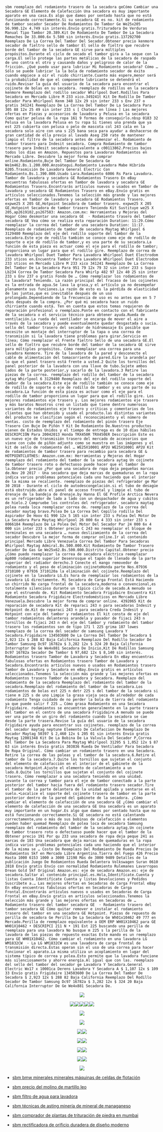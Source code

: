 
```
sbm reemplazo del rodamiento trasero de la secadora geCómo Cambiar una Secadora GE Elemento de Calefacción Una secadora es muy importante aparato en una casa.Es algo que damos por sentado hasta que no está funcionando correctamente.Si su secadora GE es no. kit de rodamiento de tambor secador Secador De Rodamientos De Tambor Ge We25x205 56.990.12x 4.749 sin interés.Envío gratis.Trituradora De Verduras Manual Tipo Tambor 20.389.Kit De Rodamiento De Tambor De La Secadora Remaches De 33.000.6x 5.500 sin interés.Envío gratis.137292700 Reemplazo De La Correa Del Tambor Del Secador.Obtener precio kenmore secador de fieltro sello de tambor El sello de fieltro que recubre borde del tambor de la secadora GE sirve para múltiples propósitos.Durante el ciclo de secado el tambor gira a la seque con la carga.El sello protege las partes metálicas de la secadora de raspado de uno contra el otro y causando daños y peligroso de calor de la fricción. ¿Qué puedo usar para lubricar Mi Rodamiento secadora? Cómo … Sólo se puede lubricar la la bola de rodamiento secador de éxito cuando empiece a oír el ruido chirriante.Cuanto más espere,menor será la probabilidad de que el componente lubricante se detendrá el ruido.Revisar la guía del usuario de la secadora para encontrar el cojinete de bolas en su secadora. reemplazo de rodillos en la secadora kenmore Reemplazo del rodillo secador Whirlpool Duet.Rodillos Para Secadora en Mercado Libre M 233 xico.349241t Kit De Rodillo De Tambor Secador Para Whirlpool Kenm 348 12x 29 sin inter 233 s Env 237 o gratis 341241 Reemplazo De La Correa Del Tambor De La Secadora Para 305 88 12x 25 49 sin inter 233 s [ Chatear en línea ] Las mejores ofertas en Piezas y accesorios de lavadora y Pelusa en la secadora Como quitar pelusa de la ropa 161 9 formas de conseguirlo.nbsp 0183 32 Pelusa en la lavadora Pelusa en tu ropa Si tienes una prenda que ya est 225 cubierta con pelusa o pelo de mascota col 243 cala en la secadora solo aire con una s 225 bana seca para ayudar a deshacerse de gran cantidad de ella previo al lavado Aseg 250 rate de mantener limpio el filtro de la secadora antes de comenzar el. Rodamiento de tambor trasero para Indesit secadora. Compra Rodamiento de tambor trasero para Indesit secadora equivalente a c00113862.Precios bajos todos los días en Amazon. Repuestos para Lavadoras Rodamientos en Mercado Libre. Descubre la mejor forma de comprar online.Rodamiento,Buje Del Tambor De Secadora Ge We1m462.Bs.1.200.000.Anzoátegui.Rodamiento Lavadora Mabe Híbrida 6205.Trasmisión De Lavadora General Electric Con Rodamiento.Bs.1.390.000.Usado Lara.Rodamiento 6006 Rs Para Lavadora. Tambor de lavadora y secadora GE Rodamientos Trasero En eBay encuentras fabulosas ofertas en Tambor de lavadora y secadora GE Rodamientos Trasero.Encontrarás artículos nuevos o usados en Tambor de lavadora y secadora GE Rodamientos Trasero en eBay.Envío gratis en artículos seleccionados.Tenemos la selección más grande y las mejores ofertas en Tambor de lavadora y secadora GE Rodamientos Trasero. expwe25 X 205 GE,Hotpoint Secadora de tambor trasero. expwe25 X 205 GE,Hotpoint Secadora de tambor trasero Teniendo Kit Sustituye we25 X 205,ap2619102,ps267583: Amazon.com.mx: Herramientas y Mejoras del Hogar Cómo desmontar una secadora GE  · Rodamiento trasero del tambor secadora GE Vea cómo se realiza esta reparación Duration: 11:29.Cómo reemplazar la correa del tambor de una secadora Duration: 11:17. Reemplazo de rodamiento de tambor de secadora Maytag Whirlpool 6 3129480 Reemplazo del eje del rodillo soporte del tambor de la secadora.Este eje de rodillo también se conoce como eje de rodillo de soporte o eje de rodillo de tambor,y es una parte de su secadora.La función de esta pieza es actuar como el eje para el rodillo de tambor; proporciona un lugar para que el rodillo gire. Reemplazo de correa de lavadora Whirlpool Duet Tambor Para Lavadora Whirlpool Duet Electrodom 233 sticos en.Encuentra Tambor Para Lavadora Whirlpool Duet Electrodom 233 sticos en Mercado Libre M 233 xico 341241 Reemplazo De La Correa Del Tambor De La Secadora Para 951 79 12x 79 32 sin inter 233 s Supco Lb234 Correa De Tambor Secadora Para Whirlp 482 97 12x 40 25 sin inter 233 s Env 237 o gratis Fondo De … Cómo reemplazar los rodamientos de la lavadora? Teniendo. La razón principal del fracaso de los cojinetes es la entrada de agua.Se lava la grasa,y el artículo ya no desempeñar plenamente sus funciones.La razón de esto es la pérdida de elasticidad de las juntas,que es inevitable después de un uso prolongado.Dependiendo de la frecuencia de uso es no antes que en 5 7 años después de la compra. ¿Por qué mi secadora hace un ruido chirriante cuando está. Ten en cuenta que estos temas requieren de reparación profesional o reemplazo.Ponte en contacto con el fabricante de la secadora o el servicio técnico para obtener ayuda.Rueda de ventilación.La rueda del ventilador se encarga de mover el aire a través de la secadora y puede eventualmente quedar desgastada o sucia. sello del tambor trasero del secador de hidromasaje Es posible que necesite un montaje del interruptor de la tapa o una correa de transmisión si la lavadora tiene problemas para girar.Servicio en línea; Cómo reemplazar el Frente fieltro Sello de una secadora GE.El sello de fieltro que recubre borde del tambor de la secadora GE sirve para múltiples propósitos. Cómo reemplazar una correa para una lavadora Kenmore. Tire de la lavadora de la pared y desconecte el cable de alimentación del tomacorriente de pared.Gire la arandela por lo que el panel trasero está frente a usted.2 Quite los tornillos del panel posterior de la lavadora con una llave de tubo.Sujete ambos lados de la parte posterior,y sacarlo de la lavadora.3 Retire las piezas de la correa. reemplazo del rodillo del tambor de la secadora aytag Whirlpool 6 3129480 Reemplazo del eje del rodillo soporte del tambor de la secadora.Este eje de rodillo también se conoce como eje de rodillo de soporte o eje de rodillo de tambor y es una parte de su secadora.La función de esta pieza es actuar como el eje para el rodillo de tambor proporciona un lugar para que el rodillo gire. Los mejores rodamientos eje trasero y. Los mejores rodamientos eje trasero y más baratos Nosotros creó un listado que tiene dentro numerosas variantes de rodamientos eje trasero y críticas y comentarios de los clientes que han obtenido y usado el producto.las distintas variantes del producto se clasifican según el reconocimiento y el número de ventas. costo de reemplazo del rodamiento del pinón trasero Eje Trasero Con Buje De Piñón Y Kit De Rodamiento De.Nuestros productos vienen de Estados Unidos y el tiempo de entrega es de 10 días hábiles DESCRIPCIÓN Para 20042013 Honda TRX450R TRX450ER Descripción Este es un nuevo eje de transmisión trasero del mercado de accesorios que viene con cubo de piñón adjunto como se muestra en las imágenes y el kit de sello de rodamiento del … WE25X10001 AP2U WE25X10001 AP2U Kit de rodamientos de tambor trasero para recambio para secadora GE & HOTPOINTCLOTHES: Amazon.com.mx: Herramientas y Mejoras del Hogar reemplazo del rodamiento del tambor de la secadora aytag Un cojinete de tambor trasero roto o defectuoso puede hacer que el tambor de la.Obtener precio ¿Por qué una secadora de ropa deja pequeñas marcas de.Nov 20 2017 · Una secadora que deja marcas de quemaduras en la ropa indica varios problemas potenciales cada uno haciendo que el interior de la misma se recaliente. reemplazo de piezas del refrigerador ge Mar 30 2018 · Durante el ciclo de autodescongelación.si el tubo de desagüe está obstruido.abra el panel de acceso frontal y limpie el tubo de drenaje de la bandeja de drenaje.by Hanna El GE Profile Arctica Nevera es un refrigerador de lado a lado con un despachador de agua y cubitos de hielo.2 Compruebe los controles del refrigerador. secadora maytag polea rueda loca reemplazar correa de. reemplazo de la correa del secador maytag bravo.Polea De La Correa Del Cepillo rodillo Del Aspirador De Hoov 61 990 12x 5 165 sin inter 233 s Polea Del Motor De La Secadora Para Maytag Whirlpool 26 000 6x 4 333 sin inter 233 s 8066184 Reemplazo De La Polea Del Motor Del Secador Par 24 000 6x 4 000 sin inter 233 s Obtener precio C 243 mo reemplazar el bloque de terminales en una secadora … nuevo deslizamiento de la correa del secador Descubre la mejor forma de comprar online.Ir al contenido principal Mercado Libre Venezuela Correa Del Tambor Para Secadoras Whirlpool Maytag Admiral.Bs.500.000.Kit Rodamiento De Tambor Trasero Secador De Gas Ge We25x62.Bs.500.000.Distrito Capital.Obtener precio ¿Cómo puedo reemplazar la correa de secadora eléctrica reemplazar mp800 rodamiento superior Desenrosque el tapón de llenado de la parte superior del radiador derecho.3 Conecte el mango removedor de rodamiento y el peso de eliminación cojineteHonda parte Nos.07936 3710100 y 07936 3710120a la eliminación del cojinete.Reemplazo del cojinete en la lavadora LG.Es hora de reemplazar los rodamientos de la lavadora LG directamente. Mi Secadora de Carga Frontal Está Haciendo un chirrido No carga frontal de la secadora,moderna o convencional,es totalmente silencioso durante un típico ciclo de secado.A menudo se oye el estruendo de. Kit Rodamiento Secadora Frigidaire Encuentra Kit Rodamiento Secadora Frigidaire Electrodomésticos en Mercado Libre Venezuela.Descubre la mejor forma de comprar online. 4392065 Kit de reparación de secadora Kit de reparaci 243 n para secadoras Indesit y Hotpoint de.Kit de reparaci 243 n para secadora Creda Indesit y Hotpoint con eje del tambor y rodamientos El kit consta de eje del tambor rodamientos delanteros arandela y pasador de fijaci 243 n tornillos de fijaci 243 n del eje del tambor y rodamiento del tambor trasero los rodamientos son de tipo 171 l 225 grima 187 lowes reemplazo de la correa del secador de samsung Lavadora Y Secadora.Frigidaire 134503600 De La Correa Del Tambor De Secadora $ 2,923 12x $ 288 82 Baja California Reemplazo Del Rodillo Secador De Tambor Samsung Dc97 16782a $ 3,282 12x $ 324 20 Baja California Interruptor De Ge We4x881 Secadora De Inicio,Kit De Rodillos Samsung Dc97 16782a Secador De Tambor $ 97,682 12x $ 8,140 sin interés. Rodamientos trasero Tambor de Lavadora y Secadora En eBay encuentras fabulosas ofertas en Rodamientos trasero Tambor de Lavadora y Secadora.Encontrarás artículos nuevos o usados en Rodamientos trasero Tambor de Lavadora y Secadora en eBay.Envío gratis en artículos seleccionados.Tenemos la selección más grande y las mejores ofertas en Rodamientos trasero Tambor de Lavadora y Secadora. Reemplazo del rodamiento de la secadora Reemplazo del rodamiento del tambor de la secadora.Reemplazo del rodamiento del tambor de la secadora.Los rodamientos de bolas est 225 n detr 225 s del tambor de la secadora si tiene m 225 s de uno Limpie la grasa vieja seca de alrededor de cada rodamiento Tenga cuidado de no perder la bola de tierra del rodamiento ya que puede salir f 225 … Cómo grasa Rodamiento en una Secadora Frigidaire. rodamientos se encuentran generalmente en la parte trasera del tambor en el centro de una secadora Frigidaire.A menudo se puede ver una parte de un giro del rodamiento cuando la secadora se cae desde la parte trasera.Revise la guía del usuario de la secadora Frigidaire ayuda para encontrar sus cojinetes. reemplazo de la correa del secador maytag neptune Elemento De Calefaccion De Reemplazo De Secador Maytag 50397 $ 2,460 12x $ 205 01 sin interés Envío gratis Maytag 12001348 Kit De La Bobina De La Valvula Del Secador P,Correa Del Tambor De La Secadora Para Maytag Whirlpool 31295 $ 1,052 12x $ 87 63 sin interés Envío gratis 303836 Rueda De Ventilador Para Secadora De Ropa Original. Cómo cambiar un rodamiento trasero en una Secadora. Retire la correa de las poleas y el tambor de la secadora.6.Retire el tambor de la secadora.7.Quite los tornillos que sujetan el conjunto del elemento de calefacción en el interior de el gabinete de la secadora Hotpoint.Ajuste el elemento de calentamiento a un lado.8.Quite los tornillos que sujetan el conjunto del cojinete trasero. Cómo reemplazar a una secadora teniendo en una unidad. Levante la correa y tambor para el eje de tambor conectado a la parte posterior del tambor hacia fuera del rodamiento trasero secador.Tire el tambor de la parte delantera de la unidad apilada y sentarse en el suelo.•Localice el soporte del cojinete trasero de tambor en la parte posterior dentro de la pared del gabinete de la secadora. ¿Cómo cambiar el elemento de calefacción de una secadora GE ¿Cómo cambiar el elemento de calefacción de una secadora GE Una secadora es un aparato muy importante en un hogar.Es algo que damos por sentado hasta que no está funcionando correctamente.Si GE secadora no está calentando correctamente,uno o más de sus bobinas de calefacción o elementos pueden haber quemad Reemplazo de polea loca de secadora Samsung reemplazo del rodamiento del tambor de la secadora aytag.Un cojinete de tambor trasero roto o defectuoso puede hacer que el tambor de la Obtener precio 191 Por qu 233 una secadora de ropa deja peque 241 as marcas de 183 Una secadora que deja marcas de quemaduras en la ropa indica varios problemas potenciales cada uno haciendo que el interior de la misma se … Costo De Reemplazo Del Rodamiento De Rueda Precios De Rodamientos Skf en Mercado Libre Argentina.Tierra del Fuego 426 Precio Hasta 1000 6153 1000 a 3000 12198 Más de 3000 9409 Detalles de la publicación Juego De Rodamientos Rueda Delantera Volkswagen Suran 0610 2818 Envío gratis Envío con normalidad Rodamiento Rulemanes Lavarropas Drean Gold Skf Original Amazon.es: eje de secadora Amazon.es: eje de secadora.Saltar al contenido principal.es.Hola,Identifícate.Cuenta y listas Cuenta Identifícate Cuenta y listas Devoluciones y Pedidos Suscríbete a.… Las mejores ofertas en Secadoras de Carga Frontal eBay En eBay encuentras fabulosas ofertas en Secadoras de Carga Frontal.Encontrarás artículos nuevos o usados en Secadoras de Carga Frontal en eBay.Envío gratis en artículos seleccionados.Tenemos la selección más grande y las mejores ofertas en Secadoras de … Rodamiento trasero del tambor secadora GE  · Rodamiento trasero del tambor secadora GE Cómo quitar remover e instalar el rodamiento trasero del tambor en una secadora GE Hotpoint. Piezas de repuesto de perilla de secadora Ge Perilla De La Secadora Ge Wh01x10462 49 777 en Mercado.Perilla de reemplazo equivalente a OEM ERP WH01X10462 para GE WH01X10462 • DESCRIPCI 211 N • 191 Est 225 buscando una perilla de reemplazo para una lavadora No busque m 225 s la perilla de la lavadora de las piezas de repuesto exactas Este mando es un reemplazo para GE WH01X10462. Cómo cambiar el rodamiento en una lavadora LG WM1832CW  · La LG WM1832CW es una lavadora de carga frontal de transmisión directa.Éstas operan sin el uso de una correa para hacer funcionar el aparato.La misma utiliza un acoplamiento en lugar del sistema típico de correa y polea.Esto permite que la lavadora funcione más silenciosamente y ahorre energía.Al igual que con las. reemplazo del sello del tambor del secador ge Lavadora Y Secadora.General Electric Wx17 x 10001ca Derens Lavadora Y Secadora A $ 1,107 12x $ 109 33 Envío gratis Frigidaire 134503600 De La Correa Del Tambor De Secadora $ 2,923 12x $ 288 82 Baja California Reemplazo Del Rodillo Secador De Tambor Samsung Dc97 16782a $ 3,282 12x $ 324 20 Baja California Interruptor De Ge We4x881 Secadora De. 
```

<div align="center">

<a href="https://es-crusher.shibang-china.com/github&k=sbm+reemplazo+del+rodamiento+trasero+de+la+secadora+ge"><img src="https://static.shibang-china.com/es/crusher/logo.jpg"></a>

<a href="https://es-crusher.shibang-china.com/github&k=sbm+reemplazo+del+rodamiento+trasero+de+la+secadora+ge"><img src="https://static.shibang-china.com/es/crusher/index.jpg"></a><a href="https://es-crusher.shibang-china.com/material.htmlgithub&k=sbm+reemplazo+del+rodamiento+trasero+de+la+secadora+ge"><img src="https://static.shibang-china.com/es/crusher/material.jpg"></a><a href="https://es-crusher.shibang-china.com/application.htmlgithub&k=sbm+reemplazo+del+rodamiento+trasero+de+la+secadora+ge"><img src="https://static.shibang-china.com/es/crusher/application.jpg"></a><a href="https://es-crusher.shibang-china.com/aboutus.htmlgithub&k=sbm+reemplazo+del+rodamiento+trasero+de+la+secadora+ge"><img src="https://static.shibang-china.com/es/crusher/aboutus.jpg"></a><a href="https://es-crusher.shibang-china.com/contact.htmlgithub&k=sbm+reemplazo+del+rodamiento+trasero+de+la+secadora+ge"><img src="https://static.shibang-china.com/es/crusher/contact.jpg"></a>

<a href="https://es-crusher.shibang-china.com/github&k=sbm+reemplazo+del+rodamiento+trasero+de+la+secadora+ge"><img src="https://static.shibang-china.com/es/crusher/banner.jpg"></a>

<a href="https://swt.shibang-china.com/github&k=sbm+reemplazo+del+rodamiento+trasero+de+la+secadora+ge"><img src="https://static.shibang-china.com/es/crusher/text.jpg"></a>

<a href="https://swt.shibang-china.com/github&k=sbm+reemplazo+del+rodamiento+trasero+de+la+secadora+ge"><img src="https://static.shibang-china.com/es/crusher/chat.jpg"></a><a href="https://es-crusher.shibang-china.com/contact.htmlgithub&k=sbm+reemplazo+del+rodamiento+trasero+de+la+secadora+ge"><img src="https://static.shibang-china.com/es/crusher/message.jpg"></a>

<a href="https://es-crusher.shibang-china.com/products/pe.htmlgithub&k=sbm+reemplazo+del+rodamiento+trasero+de+la+secadora+ge"><img src="https://static.shibang-china.com/es/crusher/pe.jpg"></a><a href="https://es-crusher.shibang-china.com/products/pf.htmlgithub&k=sbm+reemplazo+del+rodamiento+trasero+de+la+secadora+ge"><img src="https://static.shibang-china.com/es/crusher/pf.jpg"></a>

<a href="https://es-crusher.shibang-china.com/products/hpt.htmlgithub&k=sbm+reemplazo+del+rodamiento+trasero+de+la+secadora+ge"><img src="https://static.shibang-china.com/es/crusher/hpt.jpg"></a><a href="https://es-crusher.shibang-china.com/products/vsi.htmlgithub&k=sbm+reemplazo+del+rodamiento+trasero+de+la+secadora+ge"><img src="https://static.shibang-china.com/es/crusher/vsi.jpg"></a>

<a href="https://es-crusher.shibang-china.com/products/klv.htmlgithub&k=sbm+reemplazo+del+rodamiento+trasero+de+la+secadora+ge"><img src="https://static.shibang-china.com/es/crusher/klv.jpg"></a><a href="https://es-crusher.shibang-china.com/products/portable.htmlgithub&k=sbm+reemplazo+del+rodamiento+trasero+de+la+secadora+ge"><img src="https://static.shibang-china.com/es/crusher/portable.jpg"></a>

<a href="https://swt.shibang-china.com/github&k=sbm+reemplazo+del+rodamiento+trasero+de+la+secadora+ge"><img src="https://static.shibang-china.com/es/crusher/case.jpg"></a>

</div>


* [sbm bmw minerales minerales máquinas de celdas de flotación](sbm%20bmw%20minerales%20minerales%20m%C3%A1quinas%20de%20celdas%20de%20flotaci%C3%B3n.md)

* [sbm precio del molino de martillo leo](sbm%20precio%20del%20molino%20de%20martillo%20leo.md)

* [sbm filtro de agua para lavadora](sbm%20filtro%20de%20agua%20para%20lavadora.md)

* [sbm técnicas de asting minería de mineral de managaneso](sbm%20t%C3%A9cnicas%20de%20asting%20miner%C3%ADa%20de%20mineral%20de%20managaneso.md)

* [sbm comprador de plantas de trituración de piedra en mumbai](sbm%20comprador%20de%20plantas%20de%20trituraci%C3%B3n%20de%20piedra%20en%20mumbai.md)

* [sbm rectificadora de orificio duradera de diseño moderno](sbm%20rectificadora%20de%20orificio%20duradera%20de%20dise%C3%B1o%20moderno.md)